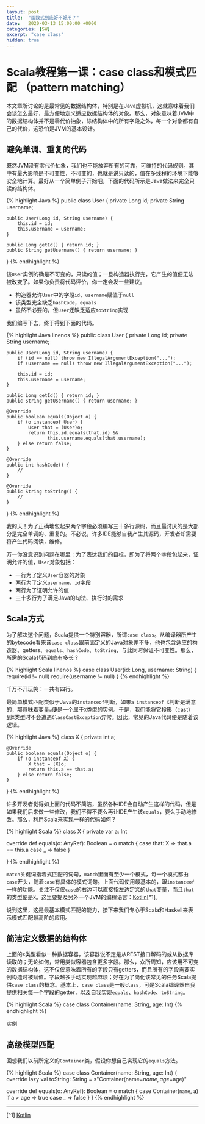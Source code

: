```yaml
---
layout: post
title:  "函数式到底好不好用？"
date:   2020-03-13 15:00:00 +0000
categories: [SW]
excerpt: "case class"
hidden: true
---
```

# Scala教程第一课：case class和模式匹配 （pattern matching）
本文章所讨论的是最常见的数据结构体，特别是在Java虚拟机，这就意味着我们会谈怎么最好，最方便地定义适应数据结构体的对象。那么，对象意味着JVM中的数据结构体并不是零代价抽象，除结构体中的所有字段之外，每一个对象都有自己的代价，这恐怕是JVM的基本设计。

## 避免单调、重复的代码
既然JVM没有零代价抽象，我们也不能放弃所有的可靠，可维持的代码规则。其中有最大影响是不可变性，不可变的，也就是说只读的，值在多线程的环境下能够安全地计算。最好从一个简单例子开始吧，下面的代码所示是Java做法来完全只读的结构体。

{% highlight Java %}
public class User {
    private Long id;
    private String username;

    public User(Long id, String username) {
        this.id = id;
        this.username = username;
    }

    public Long getId() { return id; }
    public String getUsername() { return username; }
}
{% endhighlight %}

该`User`实例的确是不可变的，只读的值；一旦构造器执行完，它产生的值便无法被改变了。如果你负责将代码评价，你一定会发一些建议。

* 构造器允许`User`中的字段`id`、`username`赋值于`null`
* 该类型完全缺乏`hashCode`，`equals`
* 虽然不必要的，但`User`还缺乏适应`toString`实现

我们编写下去，终于得到下面的代码。

{% highlight Java linenos %}
public class User {
    private Long id;
    private String username;

    public User(Long id, String username) {
        if (id == null) throw new IllegalArgumentException("...");
        if (username == null) throw new IllegalArgumentException("...");

        this.id = id;
        this.username = username;
    }

    public Long getId() { return id; }
    public String getUsername() { return username; }

    @Override 
    public boolean equals(Object o) {
        if (o instanceof User) {
            User that = (User)o;
            return this.id.equals(that.id) &&
                   this.username.equals(that.username);
        } else return false;
    }

    @Override 
    public int hashCode() {
        //
    }

    @Override 
    public String toString() {
        //
    }
}
{% endhighlight %}

我的天！为了正确地包起来两个字段必须编写三十多行源码，而且最讨厌的是大部分是完全单调的、重复的。不必说，许多IDE能够自我产生其源码，开发者却需要将产生代码阅读，维修。

万一你没意识到问题在哪里：为了表达我们的目标，即为了将两个字段包起来，证明允许的值，`User`对象包括：

* 一行为了定义`User`容器的对象
* 两行为了定义`username`，`id`字段
* 两行为了证明允许的值
* 三十多行为了满足Java的句法、执行时的需求

## Scala方式
为了解决这个问题，Scala提供一个特别容器，所谓`case class`。从编译器所产生的bytecode看来该`case class`跟前面定义的Java对象差不多，他也包含适应的构造器、getters、`equals`、`hashCode`、`toString`，与此同时保证不可变性。那么，所需的Scala代码到底有多长？

{% highlight Scala linenos %}
case class User(id: Long, username: String) {
  require(id != null)
  require(username != null)
}
{% endhighlight %}

千万不开玩笑：一共有四行。

最简单模式匹配类似于Java的`instanceof`判断，如果`a instanceof X`判断是满意的，那意味着变量`a`便是一个属于`X`类型的实例。于是，我们能将它投影（cast）到`X`类型时不会遭遇`ClassCastException`异常。因此，常见的Java代码便是随着该逻辑。

{% highlight Java %}
class X {
    private int a;

    @Override
    public boolean equals(Object o) {
        if (o instanceof X) {
            X that = (X)o;
            return this.a == that.a;
        } else return false;
    }
}
{% endhighlight %}

许多开发者觉得如上面的代码不简洁，虽然各种IDE会自动产生这样的代码，但是如果我们后来做一些修改，我们不得不要么再让IDE产生该`equals`，要么手动地修改。那么，利用Scala来实现一样的代码如何？

{% highlight Scala %}
class X {
  private var a: Int

  override def equals(o: AnyRef): Boolean = o match {
    case that: X => that.a == this.a
    case _       => false
  }

}
{% endhighlight %}

`match`关键词指着式匹配的词句，`match`里面有至少一个模式，每一个模式都由`case`开头，随着`case`有具体的模式词句。上面代码使用最基本的，跟`instanceof`一样的功能。关注不仅仅`case`的右边可以直接指左边定义的`that`变量，而且`that`的类型便是`X`。这里要提及另外一个JVM的编程语言：[Kotlin](https://kotlinlang.org/docs/reference/typecasts.html)[^1]。

说到这里，这是最基本模式匹配的能力，接下来我们专心于Scala和Haskell来表示模式匹配最高阶的应用。

## 简洁定义数据的结构体
上面的`X`类型看似一种数据容器，该容器说不定是从REST接口解码的或从数据库读取的；无论如何，常用类似容器包含更多字段。那么，众所周知，应该用不可变的数据结构体，这不仅仅意味着所有的字段只有getters，而且所有的字段需要实例构造时被赋值。字段越多手动实现越麻烦；好在为了简化该常见的任务Scala提供`case class`的概念。基本上，`case class`是一般`class`，可是Scala编译器自我提供相关每一个字段的getter，以及自我实现`equals`、`hashCode`、`toString`。

{% highlight Scala %}
case class Container(name: String, age: Int)
{% endhighlight %}

实例

## 高级模型匹配
回想我们以前所定义的`Container`类，假设你想自己实现它的`equals`方法。

{% highlight Scala %}
case class Container(name: String, age: Int) {
  override lazy val toString: String = s"Container(name=$name, age=$age)"

  override def equals(o: AnyRef): Boolean = o match {
    case Container(`name`, a) if a > age => true
    case _                               => false
  }
}
{% endhighlight %}

----

[^1] [Kotlin](https://kotlinlang.org/docs/reference/typecasts.html)